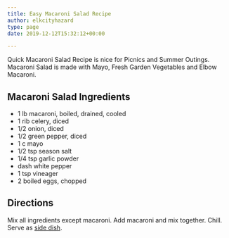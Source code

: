 ```yaml
---
title: Easy Macaroni Salad Recipe
author: elkcityhazard
type: page
date: 2019-12-12T15:32:12+00:00

---
```

Quick Macaroni Salad Recipe is nice for Picnics and Summer Outings. Macaroni Salad is made with Mayo, Fresh Garden Vegetables and Elbow Macaroni.

## Macaroni Salad Ingredients

  * 1 lb macaroni, boiled, drained, cooled
  * 1 rib celery, diced
  * 1/2 onion, diced
  * 1/2 green pepper, diced
  * 1 c mayo
  * 1/2 tsp season salt
  * 1/4 tsp garlic powder
  * dash white pepper
  * 1 tsp vineager
  * 2 boiled eggs, chopped

## Directions

Mix all ingredients except macaroni. Add macaroni and mix together. Chill. Serve as [side dish][1].

 [1]: /wordpress/institutional-recipes-for-200/easy-side-dishes/